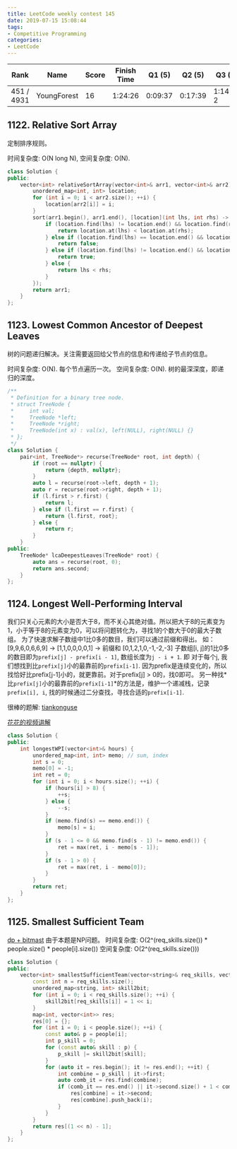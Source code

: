 ```yaml
---
title: LeetCode weekly contest 145
date: 2019-07-15 15:08:44
tags:
- Competitive Programming
categories:
- LeetCode
---
```


| Rank |	Name |	Score |	Finish Time | 	Q1 (5) |	Q2 (5) |	Q3 (8) |	Q4 (8)|
|--|--|--|--|--|--|--|--|
| 451 / 4931 |	YoungForest | 16 | 1:24:26 | 0:09:37 | 0:17:39 | 1:14:26 2 | null |

## 1122. Relative Sort Array

定制排序规则。

时间复杂度: O(N long N),
空间复杂度: O(N).

```cpp
class Solution {
public:
    vector<int> relativeSortArray(vector<int>& arr1, vector<int>& arr2) {
        unordered_map<int, int> location;
        for (int i = 0; i < arr2.size(); ++i) {
            location[arr2[i]] = i;
        }
        sort(arr1.begin(), arr1.end(), [location](int lhs, int rhs) -> bool {
            if (location.find(lhs) != location.end() && location.find(rhs) != location.end()) {
                return location.at(lhs) < location.at(rhs);
            } else if (location.find(lhs) == location.end() && location.find(rhs) != location.end()) {
                return false;
            } else if (location.find(lhs) != location.end() && location.find(rhs) == location.end()) {
                return true;
            } else {
                return lhs < rhs;
            }
        });
        return arr1;
    }
};
```

## 1123. Lowest Common Ancestor of Deepest Leaves
树的问题递归解决。关注需要返回给父节点的信息和传递给子节点的信息。

时间复杂度: O(N). 每个节点遍历一次。
空间复杂度: O(N). 树的最深深度，即递归的深度。

```cpp
/**
 * Definition for a binary tree node.
 * struct TreeNode {
 *     int val;
 *     TreeNode *left;
 *     TreeNode *right;
 *     TreeNode(int x) : val(x), left(NULL), right(NULL) {}
 * };
 */
class Solution {
    pair<int, TreeNode*> recurse(TreeNode* root, int depth) {
        if (root == nullptr) {
            return {depth, nullptr};
        }
        auto l = recurse(root->left, depth + 1);
        auto r = recurse(root->right, depth + 1);
        if (l.first > r.first) {
            return l;
        } else if (l.first == r.first) {
            return {l.first, root};
        } else {
            return r;
        }
    }
public:
    TreeNode* lcaDeepestLeaves(TreeNode* root) {
        auto ans = recurse(root, 0);
        return ans.second;
    }
};
```

## 1124. Longest Well-Performing Interval

我们只关心元素的大小是否大于8，而不关心其绝对值。所以把大于8的元素变为1，小于等于8的元素变为0，可以将问题转化为，寻找1的个数大于0的最大子数组。
为了快速求解子数组中1比0多的数目，我们可以通过前缀和得出。
如：
   [9,9,6,0,6,6,9] ->
   [1,1,0,0,0,0,1] -> 前缀和
 [0,1,2,1,0,-1,-2,-3]
子数组[i, j]的1比0多的数目即为`prefix[j] - prefix[i - 1]`, 数组长度为`j - i + 1`.
即 对于每个j, 我们想找到比`prefix[j]`小的最靠前的`prefix[i-1]`. 因为prefix是连续变化的，所以找恰好比prefix[j-1]小的，就更靠前。对于prefix[j] > 0的，找0即可。
另一种找*比`prefix[j]`小的最靠前的`prefix[i-1]`*的方法是，维护一个递减栈，记录`prefix[i], i`, 找的时候通过二分查找，寻找合适的`prefix[i-1]`.

很棒的题解: [tiankonguse](https://leetcode.com/problems/longest-well-performing-interval/discuss/334897/ChineseC%2B%2B-1124.-O(n))

[花花的视频讲解](https://www.bilibili.com/video/av59225187)

```cpp
class Solution {
public:
    int longestWPI(vector<int>& hours) {
        unordered_map<int, int> memo; // sum, index
        int s = 0;
        memo[0] = -1;
        int ret = 0;
        for (int i = 0; i < hours.size(); ++i) {
            if (hours[i] > 8) {
                ++s;
            } else {
                --s;
            }
            if (memo.find(s) == memo.end()) {
                memo[s] = i;
            }
            if (s - 1 <= 0 && memo.find(s - 1) != memo.end()) {
                ret = max(ret, i - memo[s - 1]);
            }
            if (s - 1 > 0) {
                ret = max(ret, i - memo[0]);
            }
        }
        return ret;
    }
};
```

## 1125. Smallest Sufficient Team

[dp + bitmast](https://leetcode.com/problems/smallest-sufficient-team/discuss/334832/c%2B%2B-dp-bitmask-solution-with-algorithm)
由于本题是NP问题。
时间复杂度: O(2^(req_skills.size()) * people.size() * people[i].size())
空间复杂度: O(2^(req_skills.size()))

```cpp
class Solution {
public:
    vector<int> smallestSufficientTeam(vector<string>& req_skills, vector<vector<string>>& people) {
        const int n = req_skills.size();
        unordered_map<string, int> skill2bit;
        for (int i = 0; i < req_skills.size(); ++i) {
            skill2bit[req_skills[i]] = 1 << i;
        }
        map<int, vector<int>> res;
        res[0] = {};
        for (int i = 0; i < people.size(); ++i) {
            const auto& p = people[i];
            int p_skill = 0;
            for (const auto& skill : p) {
                p_skill |= skill2bit[skill];
            }
            for (auto it = res.begin(); it != res.end(); ++it) {
                int combine = p_skill | it->first;
                auto comb_it = res.find(combine);
                if (comb_it == res.end() || it->second.size() + 1 < comb_it->second.size()) {
                    res[combine] = it->second;
                    res[combine].push_back(i);
                }
            }
        }
        return res[(1 << n) - 1];
    }
};
```